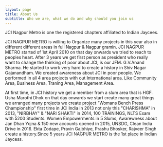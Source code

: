 ```yaml
---
layout: page
title: About Us
subtitle: Who we are, what we do and why should you join us 
---
```


JCI Nagpur Metro is one the registered chapters affiliated to Indian Jaycees.  

JCI NAGPUR METRO is willing to Organize many projects in this year also in different different
areas in full Nagpur & Nagpur gramin. JCI NAGPUR METRO started of 1st April 2010 on that day onwards we tried to reach to peoples heart. After 3 years we get first person as president who really want to change the thinking of poor about JCI, is our JFM. G.V.Anand Sharma. He started to work very hard to create a history in Shiv Nagar Gajanandham. We created awareness about JCI in poor people. We performed in all 4 area projects with out International area. Like Community Area, Business Area, Traning Area, Management Area.

At first time, in JCI history we get a member from a slum area that is HGF. Usha Marothi Dhok
on that day onwards we start create many great things we arranged many projects we create project "Womans Bench Press Championship" first time in JCI India in 2013 not only this "CHARISHMA" in 2013, "NIRBHAY" & "NARI SHAKTI" in 2014, 100 TRAININGS, NLTS Exam with 5200 Students. Women Empowerments in 5 Slums, Awarewness about Jan Dhan Yojna & 150 new accounts opened in 2015, UNSDG, Clean India Drive in 2016. Ekta Zodape, Pravin Gajbhiye, Prashu Bhosker, Rajveer Singh create a history.Since 5 years JCI NAGPUR METRO is the 1st place in Indian Jaycess. 